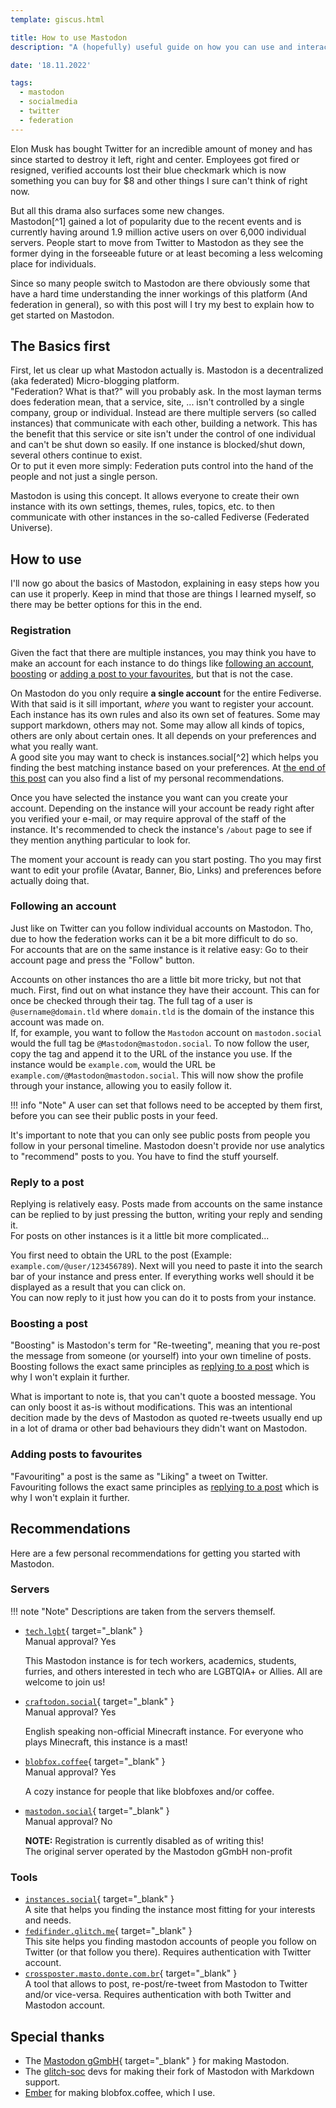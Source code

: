 ```yaml
---
template: giscus.html

title: How to use Mastodon
description: "A (hopefully) useful guide on how you can use and interact with Mastodon."

date: '18.11.2022'

tags:
  - mastodon
  - socialmedia
  - twitter
  - federation
---
```


Elon Musk has bought Twitter for an incredible amount of money and has since started to destroy it left, right and center. Employees got fired or resigned, verified accounts lost their blue checkmark which is now something you can buy for $8 and other things I sure can't think of right now.

But all this drama also surfaces some new changes.  
Mastodon[^1] gained a lot of popularity due to the recent events and is currently having around 1.9 million active users on over 6,000 individual servers. People start to move from Twitter to Mastodon as they see the former dying in the forseeable future or at least becoming a less welcoming place for individuals.

Since so many people switch to Mastodon are there obviously some that have a hard time understanding the inner workings of this platform (And federation in general), so with this post will I try my best to explain how to get started on Mastodon.

## The Basics first

First, let us clear up what Mastodon actually is. Mastodon is a decentralized (aka federated) Micro-blogging platform.  
"Federation? What is that?" will you probably ask. In the most layman terms does federation mean, that a service, site, ... isn't controlled by a single company, group or individual. Instead are there multiple servers (so called instances) that communicate with each other, building a network. This has the benefit that this service or site isn't under the control of one individual and can't be shut down so easily. If one instance is blocked/shut down, several others continue to exist.  
Or to put it even more simply: Federation puts control into the hand of the people and not just a single person.

Mastodon is using this concept. It allows everyone to create their own instance with its own settings, themes, rules, topics, etc. to then communicate with other instances in the so-called Fediverse (Federated Universe).

## How to use

I'll now go about the basics of Mastodon, explaining in easy steps how you can use it properly. Keep in mind that those are things I learned myself, so there may be better options for this in the end.

### Registration

Given the fact that there are multiple instances, you may think you have to make an account for each instance to do things like [following an account](#following-an-account), [boosting](#boosting-a-post) or [adding a post to your favourites](#adding-posts-to-favourites), but that is not the case.

On Mastodon do you only require **a single account** for the entire Fediverse. With that said is it sill important, *where* you want to register your account. Each instance has its own rules and also its own set of features. Some may support markdown, others may not. Some may allow all kinds of topics, others are only about certain ones. It all depends on your preferences and what you really want.  
A good site you may want to check is instances.social[^2] which helps you finding the best matching instance based on your preferences. At [the end of this post](#servers) can you also find a list of my personal recommendations.

Once you have selected the instance you want can you create your account. Depending on the instance will your account be ready right after you verified your e-mail, or may require approval of the staff of the instance. It's recommended to check the instance's `/about` page to see if they mention anything particular to look for.

The moment your account is ready can you start posting. Tho you may first want to edit your profile (Avatar, Banner, Bio, Links) and preferences before actually doing that.

### Following an account

Just like on Twitter can you follow individual accounts on Mastodon. Tho, due to how the federation works can it be a bit more difficult to do so.  
For accounts that are on the same instance is it relative easy: Go to their account page and press the "Follow" button.

Accounts on other instances tho are a little bit more tricky, but not that much. First, find out on what instance they have their account. This can for once be checked through their tag. The full tag of a user is `@username@domain.tld` where `domain.tld` is the domain of the instance this account was made on.  
If, for example, you want to follow the `Mastodon` account on `mastodon.social` would the full tag be `@Mastodon@mastodon.social`. To now follow the user, copy the tag and append it to the URL of the instance you use. If the instance would be `example.com`, would the URL be `example.com/@Mastodon@mastodon.social`. This will now show the profile through your instance, allowing you to easily follow it.

!!! info "Note"
    A user can set that follows need to be accepted by them first, before you can see their public posts in your feed.

It's important to note that you can only see public posts from people you follow in your personal timeline. Mastodon doesn't provide nor use analytics to "recommend" posts to you. You have to find the stuff yourself.

### Reply to a post

Replying is relatively easy. Posts made from accounts on the same instance can be replied to by just pressing the button, writing your reply and sending it.  
For posts on other instances is it a little bit more complicated...

You first need to obtain the URL to the post (Example: `example.com/@user/123456789`). Next will you need to paste it into the search bar of your instance and press enter. If everything works well should it be displayed as a result that you can click on.  
You can now reply to it just how you can do it to posts from your instance.

### Boosting a post

"Boosting" is Mastodon's term for "Re-tweeting", meaning that you re-post the message from someone (or yourself) into your own timeline of posts.  
Boosting follows the exact same principles as [replying to a post](#replying-to-a-post) which is why I won't explain it further.

What is important to note is, that you can't quote a boosted message. You can only boost it as-is without modifications. This was an intentional decition made by the devs of Mastodon as quoted re-tweets usually end up in a lot of drama or other bad behaviours they didn't want on Mastodon.

### Adding posts to favourites

"Favouriting" a post is the same as "Liking" a tweet on Twitter.  
Favouriting follows the exact same principles as [replying to a post](#replying-to-a-post) which is why I won't explain it further.


## Recommendations

Here are a few personal recommendations for getting you started with Mastodon.

### Servers

!!! note "Note"
    Descriptions are taken from the servers themself.

- [`tech.lgbt`](https://tech.lgbt){ target="_blank" }  
  Manual approval? Yes
  
  This Mastodon instance is for tech workers, academics, students, furries, and others interested in tech who are LGBTQIA+ or Allies. All are welcome to join us!
- [`craftodon.social`](https://craftodon.social){ target="_blank" }  
  Manual approval? Yes
  
  English speaking non-official Minecraft instance. For everyone who plays Minecraft, this instance is a mast!
- [`blobfox.coffee`](https://blobfox.coffe){ target="_blank" }  
  Manual approval? Yes
  
  A cozy instance for people that like blobfoxes and/or coffee.
- [`mastodon.social`](https://mastodon.social){ target="_blank" }  
  Manual approval? No
  
  **NOTE:** Registration is currently disabled as of writing this!  
  The original server operated by the Mastodon gGmbH non-profit

### Tools

- [`instances.social`](https://instances.social){ target="_blank" }  
  A site that helps you finding the instance most fitting for your interests and needs.
- [`fedifinder.glitch.me`](https://fedifinder.glitch.me){ target="_blank" }  
  This site helps you finding mastodon accounts of people you follow on Twitter (or that follow you there). Requires authentication with Twitter account.
- [`crossposter.masto.donte.com.br`](https://crossposter.masto.donte.com.br/){ target="_blank" }  
  A tool that allows to post, re-post/re-tweet from Mastodon to Twitter and/or vice-versa. Requires authentication with both Twitter and Mastodon account.

## Special thanks

- The [Mastodon gGmbH](https://joinmastodon.org){ target="_blank" } for making Mastodon.
- The [glitch-soc](https://github.com/glitch-soc) devs for making their fork of Mastodon with Markdown support.
- [Ember](https://blobfox.coffee/@Ember) for making blobfox.coffee, which I use.





